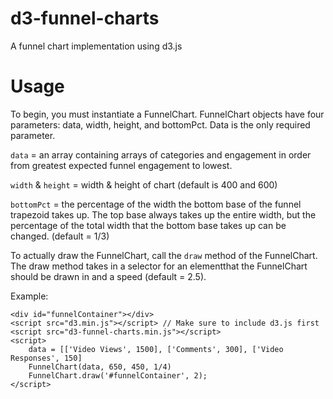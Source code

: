d3-funnel-charts
================

A funnel chart implementation using d3.js

Usage
=====
To begin, you must instantiate a FunnelChart.  FunnelChart objects have four parameters: data, width, height, and bottomPct.  Data is the only required parameter.

`data` = an array containing arrays of categories and engagement in order from greatest expected funnel engagement to lowest.  

`width` & `height` = width & height of chart (default is 400 and 600)

`bottomPct` = the percentage of the width the bottom base of the funnel trapezoid takes up.  The top base always takes up the entire width, but the percentage of the total width that the bottom base takes up can be changed.  (default = 1/3)

To actually draw the FunnelChart, call the `draw` method of the FunnelChart.  The draw method takes in a selector for an elementthat the FunnelChart should be drawn in and a speed (default = 2.5).

Example:

    <div id="funnelContainer"></div>
    <script src="d3.min.js"></script> // Make sure to include d3.js first
    <script src="d3-funnel-charts.min.js"></script>
    <script>
        data = [['Video Views', 1500], ['Comments', 300], ['Video Responses', 150]
        FunnelChart(data, 650, 450, 1/4)
        FunnelChart.draw('#funnelContainer', 2);
    </script>
  

